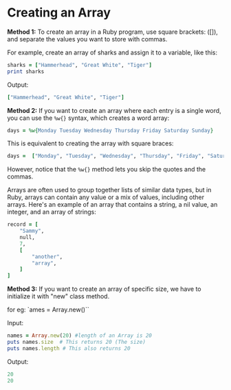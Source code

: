 # Creating an Array
**Method 1:** To create an array in a Ruby program, use square brackets: ([]), and separate the values you want to store with commas.

For example, create an array of sharks and assign it to a variable, like this:
``` ruby
sharks = ["Hammerhead", "Great White", "Tiger"]
print sharks
```
Output:
``` ruby
["Hammerhead", "Great White", "Tiger"]
```

**Method 2:** If you want to create an array where each entry is a single word, you can use the `%w{}` syntax, which creates a word array:
``` ruby
days = %w{Monday Tuesday Wednesday Thursday Friday Saturday Sunday}
```
This is equivalent to creating the array with square braces:
``` ruby
days =  ["Monday", "Tuesday", "Wednesday", "Thursday", "Friday", "Saturday", "Sunday"]
```
However, notice that the `%w{}` method lets you skip the quotes and the commas.

Arrays are often used to group together lists of similar data types, but in Ruby, arrays can contain any value or a mix of values, including other arrays. Here's an example of an array that contains a string, a nil value, an integer, and an array of strings:
``` ruby
record = [
    "Sammy",
    null,
    7,
    [
        "another",
        "array",
    ]
]
```
**Method 3:** If you want to create an array of specific size, we have to initialize it with "new" class method.

for eg: `ames = Array.new(<length of array>)``

Input:
``` ruby
names = Array.new(20) #length of an Array is 20
puts names.size  # This returns 20 (The size)
puts names.length # This also returns 20
```
Output:
``` ruby
20
20
```
